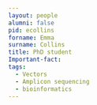 ```yaml
---
layout: people
alumni: false
pid: ecollins
forname: Emma
surname: Collins
title: PhD student
Important-fact: 
tags: 
  - Vectors 
  - Amplicon sequencing 
  - bioinformatics
---
```


